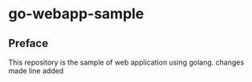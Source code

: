 # go-webapp-sample



## Preface
This repository is the sample of web application using golang.
changes made 
line added
